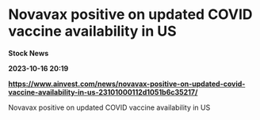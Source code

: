 # Novavax positive on updated COVID vaccine availability in US
**Stock News**

**2023-10-16 20:19**

**https://www.ainvest.com/news/novavax-positive-on-updated-covid-vaccine-availability-in-us-23101000112d1051b6c35217/**

Novavax positive on updated COVID vaccine availability in US
